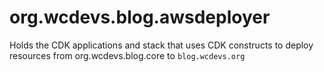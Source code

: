# org.wcdevs.blog.awsdeployer
Holds the CDK applications and stack that uses CDK constructs to deploy resources from org.wcdevs.blog.core to `blog.wcdevs.org` 
